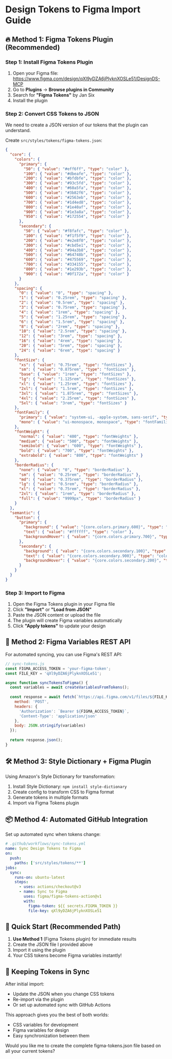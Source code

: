 # Design Tokens to Figma Import Guide

## 🔥 Method 1: Figma Tokens Plugin (Recommended)

### Step 1: Install Figma Tokens Plugin
1. Open your Figma file: https://www.figma.com/design/qXl9yDZA6jPlyknXOSLe51/DesignDS-MCP
2. Go to **Plugins** → **Browse plugins in Community**
3. Search for **"Figma Tokens"** by Jan Six
4. Install the plugin

### Step 2: Convert CSS Tokens to JSON
We need to create a JSON version of our tokens that the plugin can understand.

Create `src/styles/tokens/figma-tokens.json`:

```json
{
  "core": {
    "colors": {
      "primary": {
        "50": { "value": "#eff6ff", "type": "color" },
        "100": { "value": "#dbeafe", "type": "color" },
        "200": { "value": "#bfdbfe", "type": "color" },
        "300": { "value": "#93c5fd", "type": "color" },
        "400": { "value": "#60a5fa", "type": "color" },
        "500": { "value": "#3b82f6", "type": "color" },
        "600": { "value": "#2563eb", "type": "color" },
        "700": { "value": "#1d4ed8", "type": "color" },
        "800": { "value": "#1e40af", "type": "color" },
        "900": { "value": "#1e3a8a", "type": "color" },
        "950": { "value": "#172554", "type": "color" }
      },
      "secondary": {
        "50": { "value": "#f8fafc", "type": "color" },
        "100": { "value": "#f1f5f9", "type": "color" },
        "200": { "value": "#e2e8f0", "type": "color" },
        "300": { "value": "#cbd5e1", "type": "color" },
        "400": { "value": "#94a3b8", "type": "color" },
        "500": { "value": "#64748b", "type": "color" },
        "600": { "value": "#475569", "type": "color" },
        "700": { "value": "#334155", "type": "color" },
        "800": { "value": "#1e293b", "type": "color" },
        "900": { "value": "#0f172a", "type": "color" }
      }
    },
    "spacing": {
      "0": { "value": "0", "type": "spacing" },
      "1": { "value": "0.25rem", "type": "spacing" },
      "2": { "value": "0.5rem", "type": "spacing" },
      "3": { "value": "0.75rem", "type": "spacing" },
      "4": { "value": "1rem", "type": "spacing" },
      "5": { "value": "1.25rem", "type": "spacing" },
      "6": { "value": "1.5rem", "type": "spacing" },
      "8": { "value": "2rem", "type": "spacing" },
      "10": { "value": "2.5rem", "type": "spacing" },
      "12": { "value": "3rem", "type": "spacing" },
      "16": { "value": "4rem", "type": "spacing" },
      "20": { "value": "5rem", "type": "spacing" },
      "24": { "value": "6rem", "type": "spacing" }
    },
    "fontSize": {
      "xs": { "value": "0.75rem", "type": "fontSizes" },
      "sm": { "value": "0.875rem", "type": "fontSizes" },
      "base": { "value": "1rem", "type": "fontSizes" },
      "lg": { "value": "1.125rem", "type": "fontSizes" },
      "xl": { "value": "1.25rem", "type": "fontSizes" },
      "2xl": { "value": "1.5rem", "type": "fontSizes" },
      "3xl": { "value": "1.875rem", "type": "fontSizes" },
      "4xl": { "value": "2.25rem", "type": "fontSizes" },
      "5xl": { "value": "3rem", "type": "fontSizes" }
    },
    "fontFamily": {
      "primary": { "value": "system-ui, -apple-system, sans-serif", "type": "fontFamilies" },
      "mono": { "value": "ui-monospace, monospace", "type": "fontFamilies" }
    },
    "fontWeight": {
      "normal": { "value": "400", "type": "fontWeights" },
      "medium": { "value": "500", "type": "fontWeights" },
      "semibold": { "value": "600", "type": "fontWeights" },
      "bold": { "value": "700", "type": "fontWeights" },
      "extrabold": { "value": "800", "type": "fontWeights" }
    },
    "borderRadius": {
      "none": { "value": "0", "type": "borderRadius" },
      "sm": { "value": "0.25rem", "type": "borderRadius" },
      "md": { "value": "0.375rem", "type": "borderRadius" },
      "lg": { "value": "0.5rem", "type": "borderRadius" },
      "xl": { "value": "0.75rem", "type": "borderRadius" },
      "2xl": { "value": "1rem", "type": "borderRadius" },
      "full": { "value": "9999px", "type": "borderRadius" }
    }
  },
  "semantic": {
    "button": {
      "primary": {
        "background": { "value": "{core.colors.primary.600}", "type": "color" },
        "text": { "value": "#ffffff", "type": "color" },
        "backgroundHover": { "value": "{core.colors.primary.700}", "type": "color" }
      },
      "secondary": {
        "background": { "value": "{core.colors.secondary.100}", "type": "color" },
        "text": { "value": "{core.colors.secondary.900}", "type": "color" },
        "backgroundHover": { "value": "{core.colors.secondary.200}", "type": "color" }
      }
    }
  }
}
```

### Step 3: Import to Figma
1. Open the Figma Tokens plugin in your Figma file
2. Click **"Import"** or **"Load from JSON"**
3. Paste the JSON content or upload the file
4. The plugin will create Figma variables automatically
5. Click **"Apply tokens"** to update your design

## 🚀 Method 2: Figma Variables REST API

For automated syncing, you can use Figma's REST API:

```javascript
// sync-tokens.js
const FIGMA_ACCESS_TOKEN = 'your-figma-token';
const FILE_KEY = 'qXl9yDZA6jPlyknXOSLe51';

async function syncTokensToFigma() {
  const variables = await createVariablesFromTokens();
  
  const response = await fetch(`https://api.figma.com/v1/files/${FILE_KEY}/variables`, {
    method: 'POST',
    headers: {
      'Authorization': `Bearer ${FIGMA_ACCESS_TOKEN}`,
      'Content-Type': 'application/json'
    },
    body: JSON.stringify(variables)
  });
  
  return response.json();
}
```

## 🛠️ Method 3: Style Dictionary + Figma Plugin

Using Amazon's Style Dictionary for transformation:

1. Install Style Dictionary: `npm install style-dictionary`
2. Create config to transform CSS to Figma format
3. Generate tokens in multiple formats
4. Import via Figma Tokens plugin

## 📦 Method 4: Automated GitHub Integration

Set up automated sync when tokens change:

```yaml
# .github/workflows/sync-tokens.yml
name: Sync Design Tokens to Figma
on:
  push:
    paths: ['src/styles/tokens/**']
jobs:
  sync:
    runs-on: ubuntu-latest
    steps:
      - uses: actions/checkout@v3
      - name: Sync to Figma
        uses: figma/figma-tokens-action@v1
        with:
          figma-token: ${{ secrets.FIGMA_TOKEN }}
          file-key: qXl9yDZA6jPlyknXOSLe51
```

## 🎯 Quick Start (Recommended Path)

1. **Use Method 1** (Figma Tokens plugin) for immediate results
2. Create the JSON file I provided above
3. Import it using the plugin
4. Your CSS tokens become Figma variables instantly!

## 🔄 Keeping Tokens in Sync

After initial import:
- Update the JSON when you change CSS tokens
- Re-import via the plugin
- Or set up automated sync with GitHub Actions

This approach gives you the best of both worlds: 
- CSS variables for development
- Figma variables for design
- Easy synchronization between them

Would you like me to create the complete figma-tokens.json file based on all your current tokens?